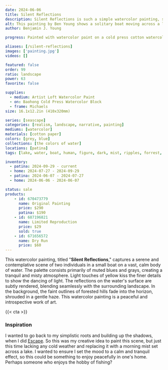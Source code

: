 ```yaml
---
date: 2024-06-06
title: Silent Reflections
description: Silent Reflections is such a simple watercolor painting, set on a misty lake surround by rolling forrest hills. The subject of a boat gliding across the water.
alt: This painting by Ben Young shows a solitary boat moving across a lake, in a muted watercolor landscape shrouded in a misty atmosphere.
author: Benjamin J. Young

progress: Painted with watercolor paint on a cold press cotton watercolor block. I built up the background first in many layers until I had what I wanted, then used watercolor pencil with water to build up the boat and darker ripple parts. Using the watercolor pencil again, but keeping it dry on the lighter ripple effects. Also using hints of yellow pencil and other small detailed corrections through the rest of the painting.

aliases: [/silent-reflections]
images: ['painting.jpg']
videos: []

featured: false
order: 99
ratio: landscape
power: 63
favorite: false

supplies:
  - medium: Artist Loft Watercolor Paint
  - on: Baohong Cold Press Watercolor Block
  - frame: Michaels
size: 16.1x12.2in (410x320mm)

series: [seascape]
categories: [realism, landscape, narrative, painting]
mediums: [watercolor]
materials: [cotton paper]
colors: [grey, blue]
collections: [the colors of water]
locations: [patina]
tags: [lake, water, boat, human, figure, dark, mist, ripples, forrest, hills, outdoors, spring, dusk, cool]

inventory:
  - patina: 2024-09-29 - current
  - home: 2024-07-27 - 2024-09-29
  - patina: 2024-06-07 - 2024-07-27
  - home: 2024-06-06 - 2024-06-07

status: sale
products:
    - id: 670473779
      name: Original Painting
      price: $290
      patina: $190
    - id: 687196821
      name: Limited Reproduction
      price: $29
      sold: true
    - id: 671656572
      name: Dry Run
      price: $60
---
```


This watercolor painting, titled "**Silent Reflections**," captures a serene and contemplative scene of two individuals in a small boat on a vast, calm body of water. The palette consists primarily of muted blues and grays, creating a tranquil and misty atmosphere. Light touches of yellow kiss the finer details to show the dancing of light. The reflections on the water's surface are subtly rendered, blending seamlessly with the surrounding landscape. In the background, the faint outlines of forested hills fade into the horizon, shrouded in a gentle haze. This watercolor painting is a  peaceful and introspective work of art.

<!--more-->

{{< cta >}}

### Inspiration ###

I wanted to go back to my simplistic roots and building up the shadows, when I did [Escape](/artwork/escape). So this was my creative idea to paint this scene, but just this time lacking any cold weather and replacing it with a morning mist set across a lake. I wanted to ensure I set the mood to a calm and tranquil effect, so this could be something to enjoy peacefully in one's home. Perhaps someone who enjoys the hobby of fishing?